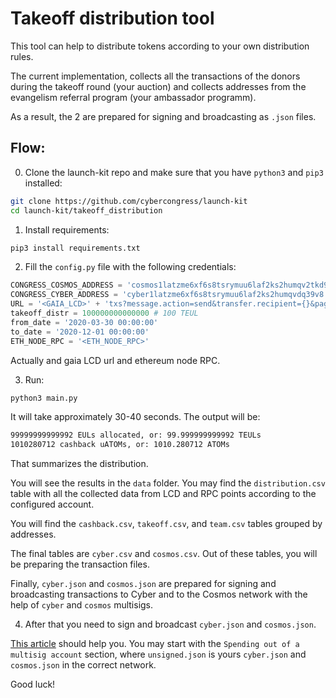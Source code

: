 # Takeoff distribution tool

This tool can help to distribute tokens according to your own distribution rules.

The current implementation, collects all the transactions of the donors during the takeoff round (your auction) and collects addresses from the evangelism referral program (your ambassador programm).

As a result, the 2 are prepared for signing and broadcasting as `.json` files.

## Flow:

0. Clone the launch-kit repo and make sure that you have `python3` and `pip3` installed:

```bash
git clone https://github.com/cybercongress/launch-kit
cd launch-kit/takeoff_distribution
```

1. Install requirements:

```bash
pip3 install requirements.txt
```

2. Fill the `config.py` file with the following credentials:

```python
CONGRESS_COSMOS_ADDRESS = 'cosmos1latzme6xf6s8tsrymuu6laf2ks2humqv2tkd9a'
CONGRESS_CYBER_ADDRESS = 'cyber1latzme6xf6s8tsrymuu6laf2ks2humqvdq39v8'
URL = '<GAIA_LCD>' + 'txs?message.action=send&transfer.recipient={}&page={}'
takeoff_distr = 100000000000000 # 100 TEUL
from_date = '2020-03-30 00:00:00'
to_date = '2020-12-01 00:00:00'
ETH_NODE_RPC = '<ETH_NODE_RPC>'
```

Actually and gaia LCD url and ethereum node RPC.

3. Run:

```bash
python3 main.py
```

It will take approximately 30-40 seconds. The output will be:

```bash
99999999999992 EULs allocated, or: 99.999999999992 TEULs
1010280712 cashback uATOMs, or: 1010.280712 ATOMs
```

That summarizes the distribution.

You will see the results in the `data` folder. You may find the `distribution.csv` table with all the collected data from LCD and RPC points according to the configured account.

You will find the `cashback.csv`,  `takeoff.csv`, and `team.csv` tables grouped by addresses.

The final tables are `cyber.csv` and `cosmos.csv`. Out of these tables, you will be preparing the transaction files.

Finally, `cyber.json` and `cosmos.json` are prepared for signing and broadcasting transactions to Cyber and to the Cosmos network  with the help of `cyber` and `cosmos` multisigs.

4. After that you need to sign and broadcast `cyber.json` and `cosmos.json`.

[This article](https://cybercongress.ai/docs/go-cyber/multisig_guide/) should help you. You may start with the `Spending out of a multisig account` section, where `unsigned.json` is yours `cyber.json` and `cosmos.json` in the correct network.

Good luck!
